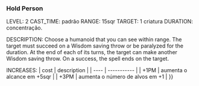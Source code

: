 ### Hold Person
LEVEL: 2
CAST_TIME: padrão
RANGE: 15sqr
TARGET: 1 criatura
DURATION: concentração.

DESCRIPTION:
Choose a humanoid that you can see within range. The target must succeed on a Wisdom saving throw or be paralyzed for the duration. At the end of each of its turns, the target can make another Wisdom saving throw. On a success, the spell ends on the target.

INCREASES:
| cost | description |
| ---- | ----------- |
| +1PM | aumenta o alcance em +5sqr |
| +3PM | aumenta o número de alvos em +1 |
}}
